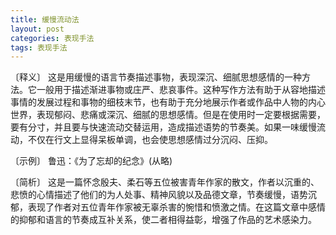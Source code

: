 ```yaml
---
title: 缓慢流动法
layout: post
categories: 表现手法
tags: 表现手法
---
```


〔释义〕 这是用缓慢的语言节奏描述事物，表现深沉、细腻思想感情的一种方法。它一般用于描述渐进事物或庄严、悲哀事件。这种写作方法有助于从容地描述事情的发展过程和事物的细枝末节，也有助于充分地展示作者或作品中人物的内心世界，表现郁闷、悲痛或深沉、细腻的思想感情。但是在使用时一定要根据需要，要有分寸，并且要与快速流动交替运用，造成描述语势的节奏美。如果一味缓慢流动，不仅在行文上显得呆板单调，也会使思想感情过分沉闷、压抑。

〔示例〕 鲁迅：《为了忘却的纪念》(从略)

〔简析〕 这是一篇怀念殷夫、柔石等五位被害青年作家的散文，作者以沉重的、悲愤的心情描述了他们的为人处事、精神风貌以及品德文章，节奏缓慢，语势沉郁，表现了作者对五位青年作家被无辜杀害的惋惜和愤激之情。在这篇文章中感情的抑郁和语言的节奏成互补关系，使二者相得益彰，增强了作品的艺术感染力。 